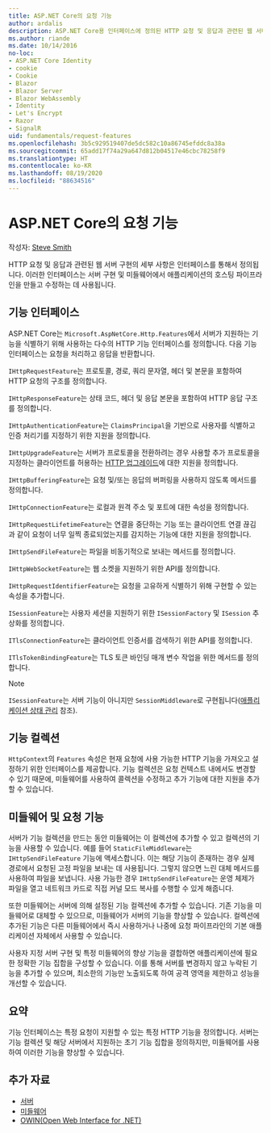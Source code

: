 ```yaml
---
title: ASP.NET Core의 요청 기능
author: ardalis
description: ASP.NET Core용 인터페이스에 정의된 HTTP 요청 및 응답과 관련된 웹 서버 구현 세부 사항에 대해 알아봅니다.
ms.author: riande
ms.date: 10/14/2016
no-loc:
- ASP.NET Core Identity
- cookie
- Cookie
- Blazor
- Blazor Server
- Blazor WebAssembly
- Identity
- Let's Encrypt
- Razor
- SignalR
uid: fundamentals/request-features
ms.openlocfilehash: 3b5c929519407de5dc582c10a86745efddc8a38a
ms.sourcegitcommit: 65add17f74a29a647d812b04517e46cbc78258f9
ms.translationtype: HT
ms.contentlocale: ko-KR
ms.lasthandoff: 08/19/2020
ms.locfileid: "88634516"
---
```

# <a name="request-features-in-aspnet-core"></a>ASP.NET Core의 요청 기능

작성자: [Steve Smith](https://ardalis.com/)

HTTP 요청 및 응답과 관련된 웹 서버 구현의 세부 사항은 인터페이스를 통해서 정의됩니다. 이러한 인터페이스는 서버 구현 및 미들웨어에서 애플리케이션의 호스팅 파이프라인을 만들고 수정하는 데 사용됩니다.

## <a name="feature-interfaces"></a>기능 인터페이스

ASP.NET Core는 `Microsoft.AspNetCore.Http.Features`에서 서버가 지원하는 기능을 식별하기 위해 사용하는 다수의 HTTP 기능 인터페이스를 정의합니다. 다음 기능 인터페이스는 요청을 처리하고 응답을 반환합니다.

`IHttpRequestFeature`는 프로토콜, 경로, 쿼리 문자열, 헤더 및 본문을 포함하여 HTTP 요청의 구조를 정의합니다.

`IHttpResponseFeature`는 상태 코드, 헤더 및 응답 본문을 포함하여 HTTP 응답 구조를 정의합니다.

`IHttpAuthenticationFeature`는 `ClaimsPrincipal`을 기반으로 사용자를 식별하고 인증 처리기를 지정하기 위한 지원을 정의합니다.

`IHttpUpgradeFeature`는 서버가 프로토콜을 전환하려는 경우 사용할 추가 프로토콜을 지정하는 클라이언트를 허용하는 [HTTP 업그레이드](https://tools.ietf.org/html/rfc2616.html#section-14.42)에 대한 지원을 정의합니다.

`IHttpBufferingFeature`는 요청 및/또는 응답의 버퍼링을 사용하지 않도록 메서드를 정의합니다.

`IHttpConnectionFeature`는 로컬과 원격 주소 및 포트에 대한 속성을 정의합니다.

`IHttpRequestLifetimeFeature`는 연결을 중단하는 기능 또는 클라이언트 연결 끊김과 같이 요청이 너무 일찍 종료되었는지를 감지하는 기능에 대한 지원을 정의합니다.

`IHttpSendFileFeature`는 파일을 비동기적으로 보내는 메서드를 정의합니다.

`IHttpWebSocketFeature`는 웹 소켓을 지원하기 위한 API를 정의합니다.

`IHttpRequestIdentifierFeature`는 요청을 고유하게 식별하기 위해 구현할 수 있는 속성을 추가합니다.

`ISessionFeature`는 사용자 세션을 지원하기 위한 `ISessionFactory` 및 `ISession` 추상화를 정의합니다.

`ITlsConnectionFeature`는 클라이언트 인증서를 검색하기 위한 API를 정의합니다.

`ITlsTokenBindingFeature`는 TLS 토큰 바인딩 매개 변수 작업을 위한 메서드를 정의합니다.

> [!NOTE]
> `ISessionFeature`는 서버 기능이 아니지만 `SessionMiddleware`로 구현됩니다([애플리케이션 상태 관리](app-state.md) 참조).

## <a name="feature-collections"></a>기능 컬렉션

`HttpContext`의 `Features` 속성은 현재 요청에 사용 가능한 HTTP 기능을 가져오고 설정하기 위한 인터페이스를 제공합니다. 기능 컬렉션은 요청 컨텍스트 내에서도 변경할 수 있기 때문에, 미들웨어를 사용하여 콜렉션을 수정하고 추가 기능에 대한 지원을 추가할 수 있습니다.

## <a name="middleware-and-request-features"></a>미들웨어 및 요청 기능

서버가 기능 컬렉션을 만드는 동안 미들웨어는 이 컬렉션에 추가할 수 있고 컬렉션의 기능을 사용할 수 있습니다. 예를 들어 `StaticFileMiddleware`는 `IHttpSendFileFeature` 기능에 액세스합니다. 이는 해당 기능이 존재하는 경우 실제 경로에서 요청된 고정 파일을 보내는 데 사용됩니다. 그렇지 않으면 느린 대체 메서드를 사용하여 파일을 보냅니다. 사용 가능한 경우 `IHttpSendFileFeature`는 운영 체제가 파일을 열고 네트워크 카드로 직접 커널 모드 복사를 수행할 수 있게 해줍니다.

또한 미들웨어는 서버에 의해 설정된 기능 컬렉션에 추가할 수 있습니다. 기존 기능을 미들웨어로 대체할 수 있으므로, 미들웨어가 서버의 기능을 향상할 수 있습니다. 컬렉션에 추가된 기능은 다른 미들웨어에서 즉시 사용하거나 나중에 요청 파이프라인의 기본 애플리케이션 자체에서 사용할 수 있습니다.

사용자 지정 서버 구현 및 특정 미들웨어의 향상 기능을 결합하면 애플리케이션에 필요한 정확한 기능 집합을 구성할 수 있습니다. 이를 통해 서버를 변경하지 않고 누락된 기능을 추가할 수 있으며, 최소한의 기능만 노출되도록 하여 공격 영역을 제한하고 성능을 개선할 수 있습니다.

## <a name="summary"></a>요약

기능 인터페이스는 특정 요청이 지원할 수 있는 특정 HTTP 기능을 정의합니다. 서버는 기능 컬렉션 및 해당 서버에서 지원하는 초기 기능 집합을 정의하지만, 미들웨어를 사용하여 이러한 기능을 향상할 수 있습니다.

## <a name="additional-resources"></a>추가 자료

* [서버](xref:fundamentals/servers/index)
* [미들웨어](xref:fundamentals/middleware/index)
* [OWIN(Open Web Interface for .NET)](xref:fundamentals/owin)

